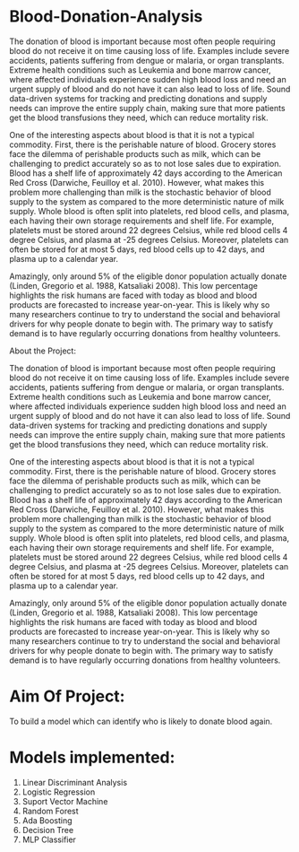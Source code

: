 # Blood-Donation-Analysis

The donation of blood is important because most often people requiring blood do not receive it on time causing loss of life. Examples include severe accidents, patients suffering from dengue or malaria, or organ transplants. Extreme health conditions such as Leukemia and bone marrow cancer, where affected individuals experience sudden high blood loss and need an urgent supply of blood and do not have it can also lead to loss of life. Sound data-driven systems for tracking and predicting donations and supply needs can improve the entire supply chain, making sure that more patients get the blood transfusions they need, which can reduce mortality risk.

One of the interesting aspects about blood is that it is not a typical commodity. First, there is the perishable nature of blood. Grocery stores face the dilemma of perishable products such as milk, which can be challenging to predict accurately so as to not lose sales due to expiration. Blood has a shelf life of approximately 42 days according to the American Red Cross (Darwiche, Feuilloy et al. 2010). However, what makes this problem more challenging than milk is the stochastic behavior of blood supply to the system as compared to the more deterministic nature of milk supply. Whole blood is often split into platelets, red blood cells, and plasma, each having their own storage requirements and shelf life. For example, platelets must be stored around 22 degrees Celsius, while red blood cells 4 degree Celsius, and plasma at -25 degrees Celsius. Moreover, platelets can often be stored for at most 5 days, red blood cells up to 42 days, and plasma up to a calendar year.

Amazingly, only around 5% of the eligible donor population actually donate (Linden, Gregorio et al. 1988, Katsaliaki 2008). This low percentage highlights the risk humans are faced with today as blood and blood products are forecasted to increase year-on-year. This is likely why so many researchers continue to try to understand the social and behavioral drivers for why people donate to begin with. The primary way to satisfy demand is to have regularly occurring donations from healthy volunteers.


About the Project:

The donation of blood is important because most often people requiring blood do not receive it on time causing loss of life. Examples include severe accidents, patients suffering from dengue or malaria, or organ transplants. Extreme health conditions such as Leukemia and bone marrow cancer, where affected individuals experience sudden high blood loss and need an urgent supply of blood and do not have it can also lead to loss of life. Sound data-driven systems for tracking and predicting donations and supply needs can improve the entire supply chain, making sure that more patients get the blood transfusions they need, which can reduce mortality risk.

One of the interesting aspects about blood is that it is not a typical commodity. First, there is the perishable nature of blood. Grocery stores face the dilemma of perishable products such as milk, which can be challenging to predict accurately so as to not lose sales due to expiration. Blood has a shelf life of approximately 42 days according to the American Red Cross (Darwiche, Feuilloy et al. 2010). However, what makes this problem more challenging than milk is the stochastic behavior of blood supply to the system as compared to the more deterministic nature of milk supply. Whole blood is often split into platelets, red blood cells, and plasma, each having their own storage requirements and shelf life. For example, platelets must be stored around 22 degrees Celsius, while red blood cells 4 degree Celsius, and plasma at -25 degrees Celsius. Moreover, platelets can often be stored for at most 5 days, red blood cells up to 42 days, and plasma up to a calendar year.

Amazingly, only around 5% of the eligible donor population actually donate (Linden, Gregorio et al. 1988, Katsaliaki 2008). This low percentage highlights the risk humans are faced with today as blood and blood products are forecasted to increase year-on-year. This is likely why so many researchers continue to try to understand the social and behavioral drivers for why people donate to begin with. The primary way to satisfy demand is to have regularly occurring donations from healthy volunteers.

# Aim Of Project:
To build a model which can identify who is likely to donate blood again.

# Models implemented:
1. Linear Discriminant Analysis
2. Logistic Regression
3. Suport Vector Machine
4. Random Forest
5. Ada Boosting
6. Decision Tree
7. MLP Classifier
